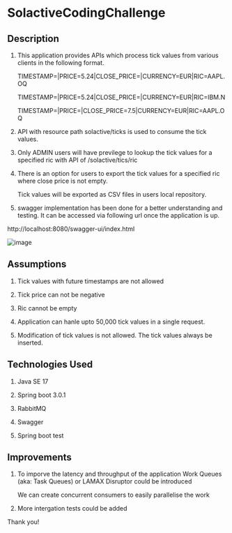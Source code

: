 # SolactiveCodingChallenge

Description
-------------

1. This application provides APIs which process tick values from various clients in the following format.

     TIMESTAMP=<linux timestamp>|PRICE=5.24|CLOSE_PRICE=|CURRENCY=EUR|RIC=AAPL.OQ

     TIMESTAMP=<linux timestamp>|PRICE=5.24|CLOSE_PRICE=|CURRENCY=EUR|RIC=IBM.N

     TIMESTAMP=<linux timestamp>|PRICE=|CLOSE_PRICE=7.5|CURRENCY=EUR|RIC=AAPL.OQ

2. API with resource path solactive/ticks is used to consume the tick values.

3. Only ADMIN users will have previlege to lookup the tick values for a specified ric with API of /solactive/tics/ric

4. There is an option for users to export the tick values for a specified ric where close price is not empty.

     Tick values will be exported as CSV files in users local repository.

5. swagger implementation has been done for a better understanding and testing. It can be accessed via following url once the application is up.

http://localhost:8080/swagger-ui/index.html

![image](https://user-images.githubusercontent.com/108806756/211883408-a9a8801c-b7d3-4963-9dd6-c56a098cc7bc.png)


Assumptions
--------------

1. Tick values with future timestamps are not allowed

2. Tick price can not be negative

3. Ric cannot be empty

4. Application can hanle upto 50,000 tick values in a single request.

5. Modification of tick values is not allowed. The tick values always be inserted.

Technologies Used
-----------------

1. Java SE 17

2. Spring boot 3.0.1

4. RabbitMQ

5. Swagger

6. Spring boot test

Improvements
------------
1. To imporve the latency and throughput of the application Work Queues (aka: Task Queues) or LAMAX Disruptor could be introduced
 
     We can create concurrent consumers to easily parallelise the work
 
2. More intergation tests could be added
 
 
 Thank you!
